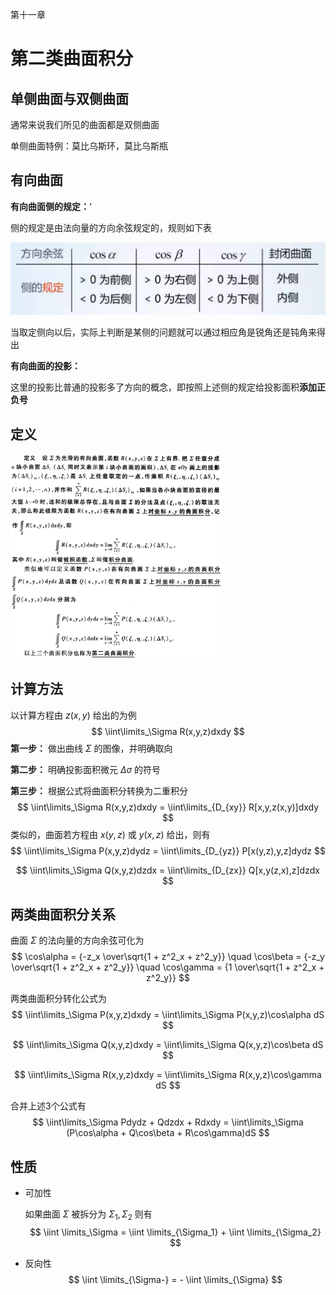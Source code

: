 第十一章

# 第二类曲面积分



## 单侧曲面与双侧曲面

通常来说我们所见的曲面都是双侧曲面

单侧曲面特例：莫比乌斯环，莫比乌斯瓶



## 有向曲面

**有向曲面侧的规定：**‘

侧的规定是由法向量的方向余弦规定的，规则如下表

![image-20200518091643051](../assets/images/image-20200518091643051.png)

当取定侧向以后，实际上判断是某侧的问题就可以通过相应角是锐角还是钝角来得出



**有向曲面的投影：**

这里的投影比普通的投影多了方向的概念，即按照上述侧的规定给投影面积**添加正负号**



## 定义

<img src="../assets/images/image-20200518154829617.png" alt="image-20200518154829617" style="zoom:33%;" />

<img src="../assets/images/image-20200518154857593.png" alt="image-20200518154857593" style="zoom:33%;" />





## 计算方法

以计算方程由 $z(x,y)$ 给出的为例
$$
\iint\limits_\Sigma R(x,y,z)dxdy
$$
**第一步：** 做出曲线 $\Sigma$ 的图像，并明确取向

**第二步：** 明确投影面积微元 $\Delta\sigma$ 的符号

**第三步：** 根据公式将曲面积分转换为二重积分
$$
\iint\limits_\Sigma R(x,y,z)dxdy = \iint\limits_{D_{xy}} R[x,y,z(x,y)]dxdy
$$
类似的，曲面若方程由 $x(y,z)$ 或 $y(x,z)$ 给出，则有
$$
\iint\limits_\Sigma P(x,y,z)dydz = \iint\limits_{D_{yz}} P[x(y,z),y,z]dydz
$$

$$
\iint\limits_\Sigma Q(x,y,z)dzdx = \iint\limits_{D_{zx}} Q[x,y(z,x),z]dzdx
$$



## 两类曲面积分关系

曲面 $\Sigma$ 的法向量的方向余弦可化为
$$
\cos\alpha = {-z_x \over\sqrt{1 + z^2_x + z^2_y}} \quad \cos\beta = {-z_y \over\sqrt{1 + z^2_x + z^2_y}} \quad \cos\gamma = {1 \over\sqrt{1 + z^2_x + z^2_y}}
$$


两类曲面积分转化公式为
$$
\iint\limits_\Sigma P(x,y,z)dxdy = \iint\limits_\Sigma P(x,y,z)\cos\alpha dS
$$

$$
\iint\limits_\Sigma Q(x,y,z)dxdy = \iint\limits_\Sigma Q(x,y,z)\cos\beta dS
$$

$$
\iint\limits_\Sigma R(x,y,z)dxdy = \iint\limits_\Sigma R(x,y,z)\cos\gamma dS
$$

合并上述3个公式有
$$
\iint\limits_\Sigma Pdydz + Qdzdx + Rdxdy = \iint\limits_\Sigma (P\cos\alpha + Q\cos\beta + R\cos\gamma)dS
$$


## 性质

- 可加性

  如果曲面 $\Sigma$ 被拆分为 $\Sigma_1,\Sigma_2$ 则有
  $$
  \iint \limits_\Sigma = \iint \limits_{\Sigma_1} + \iint \limits_{\Sigma_2}
  $$
  
- 反向性
  $$
  \iint \limits_{\Sigma-} = - \iint \limits_{\Sigma}
  $$
  